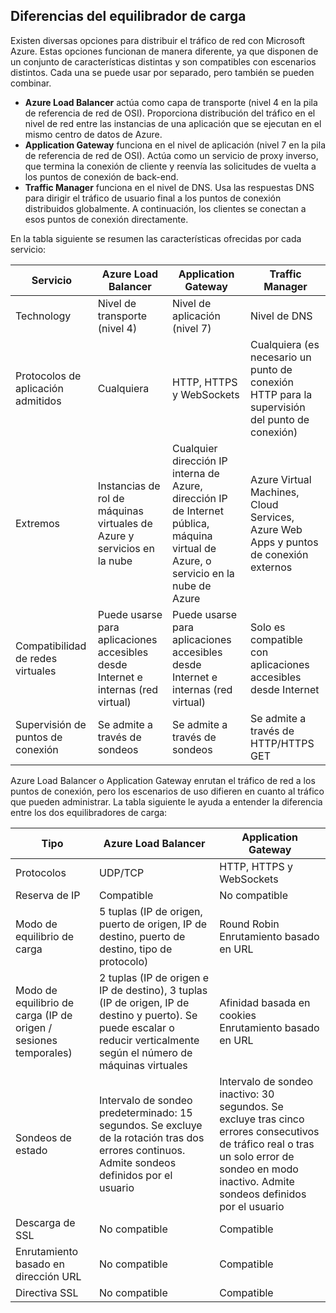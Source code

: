 ## <a name="load-balancer-differences"></a>Diferencias del equilibrador de carga

Existen diversas opciones para distribuir el tráfico de red con Microsoft Azure. Estas opciones funcionan de manera diferente, ya que disponen de un conjunto de características distintas y son compatibles con escenarios distintos. Cada una se puede usar por separado, pero también se pueden combinar.

* **Azure Load Balancer** actúa como capa de transporte (nivel 4 en la pila de referencia de red de OSI). Proporciona distribución del tráfico en el nivel de red entre las instancias de una aplicación que se ejecutan en el mismo centro de datos de Azure.
* **Application Gateway** funciona en el nivel de aplicación (nivel 7 en la pila de referencia de red de OSI). Actúa como un servicio de proxy inverso, que termina la conexión de cliente y reenvía las solicitudes de vuelta a los puntos de conexión de back-end.
* **Traffic Manager** funciona en el nivel de DNS.  Usa las respuestas DNS para dirigir el tráfico de usuario final a los puntos de conexión distribuidos globalmente. A continuación, los clientes se conectan a esos puntos de conexión directamente.

En la tabla siguiente se resumen las características ofrecidas por cada servicio:

| Servicio | Azure Load Balancer | Application Gateway | Traffic Manager |
| --- | --- | --- | --- |
| Technology |Nivel de transporte (nivel 4) |Nivel de aplicación (nivel 7) |Nivel de DNS |
| Protocolos de aplicación admitidos |Cualquiera |HTTP, HTTPS y WebSockets |Cualquiera (es necesario un punto de conexión HTTP para la supervisión del punto de conexión) |
| Extremos |Instancias de rol de máquinas virtuales de Azure y servicios en la nube |Cualquier dirección IP interna de Azure, dirección IP de Internet pública, máquina virtual de Azure, o servicio en la nube de Azure |Azure Virtual Machines, Cloud Services, Azure Web Apps y puntos de conexión externos |
| Compatibilidad de redes virtuales |Puede usarse para aplicaciones accesibles desde Internet e internas (red virtual) |Puede usarse para aplicaciones accesibles desde Internet e internas (red virtual) |Solo es compatible con aplicaciones accesibles desde Internet |
| Supervisión de puntos de conexión |Se admite a través de sondeos |Se admite a través de sondeos |Se admite a través de HTTP/HTTPS GET |

Azure Load Balancer o Application Gateway enrutan el tráfico de red a los puntos de conexión, pero los escenarios de uso difieren en cuanto al tráfico que pueden administrar. La tabla siguiente le ayuda a entender la diferencia entre los dos equilibradores de carga:

| Tipo | Azure Load Balancer | Application Gateway |
| --- | --- | --- |
| Protocolos |UDP/TCP |HTTP, HTTPS y WebSockets |
| Reserva de IP |Compatible |No compatible |
| Modo de equilibrio de carga |5 tuplas (IP de origen, puerto de origen, IP de destino, puerto de destino, tipo de protocolo) |Round Robin<br>Enrutamiento basado en URL |
| Modo de equilibrio de carga (IP de origen / sesiones temporales) |2 tuplas (IP de origen e IP de destino), 3 tuplas (IP de origen, IP de destino y puerto). Se puede escalar o reducir verticalmente según el número de máquinas virtuales |Afinidad basada en cookies<br>Enrutamiento basado en URL |
| Sondeos de estado |Intervalo de sondeo predeterminado: 15 segundos. Se excluye de la rotación tras dos errores continuos. Admite sondeos definidos por el usuario |Intervalo de sondeo inactivo: 30 segundos. Se excluye tras cinco errores consecutivos de tráfico real o tras un solo error de sondeo en modo inactivo. Admite sondeos definidos por el usuario |
| Descarga de SSL |No compatible |Compatible |
| Enrutamiento basado en dirección URL | No compatible | Compatible|
| Directiva SSL | No compatible | Compatible|
